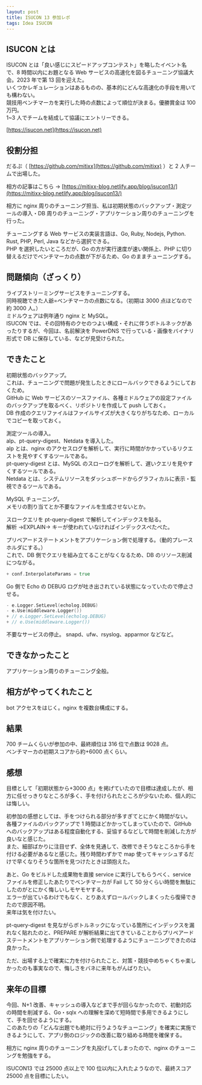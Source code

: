 ```yaml
---
layout: post
title: ISUCON 13 参加レポ
tags: Idea ISUCON
---
```


## ISUCON とは

ISUCON とは「良い感じにスピードアップコンテスト」を略したイベント名で、8 時間以内にお題となる Web サービスの高速化を図るチューニング協議大会。2023 年で第 13 回を迎えた。  
いくつかレギュレーションはあるものの、基本的にどんな高速化の手段を用いても構わない。  
競技用ベンチマーカを実行した時の点数によって順位が決まる。優勝賞金は 100 万円。  
1~3 人でチームを結成して協議にエントリーできる。

[https://isucon.net](https://isucon.net)

## 役割分担

だるぷ（ [https://github.com/mitixx](https://github.com/mitixx) ）と 2 人チームで出場した。

相方の記事はこちら → [https://mitixx-blog.netlify.app/blog/isucon13/](https://mitixx-blog.netlify.app/blog/isucon13/)

相方に nginx 周りのチューニング担当、私は初期状態のバックアップ・測定ツールの導入・DB 周りのチューニング・アプリケーション周りのチューニングを行った。

チューニングする Web サービスの実装言語は、Go, Ruby, Nodejs, Python. Rust, PHP, Perl, Java などから選択できる。  
PHP を選択したいところだが、Go の方が実行速度が速い関係上、PHP に切り替えるだけでベンチマーカの点数が下がるため、Go のままチューニングする。

## 問題傾向（ざっくり）

ライブストリーミングサービスをチューニングする。  
同時視聴できた人爺=ベンチマーカの点数になる。（初期は 3000 点ほどなので約 3000 人。）  
ミドルウェアは例年通り nginx と MySQL。  
ISUCON では、その回特有のクセのつよい構成・それに伴うボトルネックがあったりするが、今回は、名前解決を PowerDNS で行っている・画像をバイナリ形式で DB に保存している、などが見受けられた。

## できたこと

初期状態のバックアップ。  
これは、チューニングで問題が発生したときにロールバックできるようにしておくため。  
GitHub に Web サービスのソースファイル、各種ミドルウェアの設定ファイルのバックアップを取るべく、リポジトリを作成して push しておく。  
DB 作成のクエリファイルはファイルサイズが大きくなりがちなため、ローカルでコピーを取っておく。

測定ツールの導入。  
alp、pt-query-digest、Netdata を導入した。  
alp とは、nginx のアクセスログを解析して、実行に時間がかかっているリクエストを見やすくするツールである。  
pt-query-digest とは、MySQL のスローログを解析して、遅いクエリを見やすくするツールである。  
Netdata とは、システムリソースをダッシュボードからグラフィカルに表示・監視できるツールである。

MySQL チューニング。  
メモリの割り当てとか不要なファイルを生成させないとか。

スロークエリを pt-query-digest で解析してインデックスを貼る。  
解析 →EXPLAIN→ キーが使われていなければインデックスぺたぺた。

プリペアードステートメントをアプリケーション側で処理する。（動的プレースホルダにする。）  
これで、DB 側でクエリを組み立てることがなくなるため、DB のリソース削減につながる。

```diff:main.go
+ conf.InterpolateParams = true
```

Go 側で Echo の DEBUG ログが吐き出されている状態になっていたので停止させる。

```diff:main.go
- e.Logger.SetLevel(echolog.DEBUG)
- e.Use(middleware.Logger())
+ // e.Logger.SetLevel(echolog.DEBUG)
+ // e.Use(middleware.Logger())
```

不要なサービスの停止。
snapd、ufw、rsyslog、apparmor などなど。

## できなかったこと

アプリケーション周りのチューニング全般。

## 相方がやってくれたこと

bot アクセスをはじく。nginx を複数台構成にする。

## 結果

700 チームくらいが参加の中、最終順位は 316 位で点数は 9028 点。  
ベンチマーカの初期スコアから約+6000 点くらい。

## 感想

目標として「初期状態から+3000 点」を掲げていたので目標は達成したが、相方に任せっきりなところが多く、手を付けられたところが少ないため、個人的には悔しい。

初参加の感想としては、手をつけられる部分が多すぎてとにかく時間がない。  
各種ファイルのバックアップで 1 時間ほどかかってしまっていたので、GitHub へのバックアップはある程度自動化する、妥協するなどして時間を削減した方が良いなと感じた。  
また、細部ばかりに注目せず、全体を見通して、改修できそうなところから手を付ける必要があるなと感じた。残り時間わずかで map 使ってキャッシュするだけで早くなりそうな箇所を見つけたときは頭抱えた。

あと、Go をビルドした成果物を直接 service に実行してもらうべく、service ファイルを修正したあたりでベンチマーカが Fail して 50 分くらい時間を無駄にしたのがとにかく悔しいしモヤモヤする。  
エラーが出ているわけでもなく、とりあえずロールバックしまくったら復帰できたので原因不明。  
来年は気を付けたい。

pt-query-digest を見ながらボトルネックになっている箇所にインデックスを漏れなく貼れたのと、PREPARE が解析結果に出てきていることからプリペアードステートメントをアプリケーション側で処理するようにチューニングできたのは良かった。

ただ、出場する上で確実に力を付けられたこと、対策・競技中めちゃくちゃ楽しかったのも事実なので、悔しさをバネに来年もがんばりたい。

## 来年の目標

今回、N+1 改善、キャッシュの導入などまで手が回らなかったので、初動対応の時間を削減する、Go・sqlx への理解を深めて短時間で多用できるようにして、手を回せるようにする。  
このあたりの「どんな出題でも絶対に行うようなチューニング」を確実に実施できるようにして、アプリ側のロジックの改善に取り組める時間を確保する。

相方に nginx 周りのチューニングを丸投げしてしまったので、nginx のチューニングを勉強をする。

ISUCON13 では 25000 点以上で 100 位以内に入れたようなので、最終スコア 25000 点を目標にしたい。
